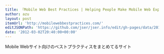 ```yaml
---
title: 『Mobile Web Best Practices | Helping People Make Mobile Web Experiences』
author: azu
layout: post
itemUrl: 'http://mobilewebbestpractices.com/'
editJSONPath: 'https://github.com/jser/jser.info/edit/gh-pages/data/2012/03/index.json'
date: '2012-03-02T20:40:00+00:00'
---
```

Mobile Webサイト向けのベストプラクティスをまとめてるサイト
